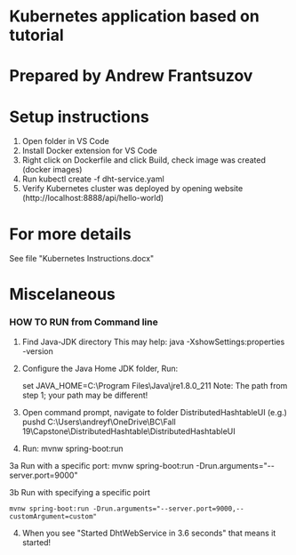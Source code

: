 # Kubernetes application based on tutorial

# Prepared by Andrew Frantsuzov

# Setup instructions

1. Open folder in VS Code
2. Install Docker extension for VS Code
3. Right click on Dockerfile and click Build, check image was created (docker images)
4. Run kubectl create -f dht-service.yaml
5. Verify Kubernetes cluster was deployed by opening website (http://localhost:8888/api/hello-world)

# For more details

See file "Kubernetes Instructions.docx"

# Miscelaneous

### HOW TO RUN from Command line

1. Find Java-JDK directory
    This may help: java -XshowSettings:properties -version

3. Configure the Java Home JDK folder, Run:

    set JAVA_HOME=C:\Program Files\Java\jre1.8.0_211
    Note: The path from step 1; your path may be different!

2. Open command prompt, navigate to folder DistributedHashtableUI (e.g.)
    pushd C:\Users\andreyf\OneDrive\BC\Fall 19\Capstone\DistributedHashtable\DistributedHashtableUI

3. Run:
    mvnw spring-boot:run

3a Run with a specific port:
    mvnw spring-boot:run -Drun.arguments="--server.port=9000"

3b Run with specifying a specific poirt

    mvnw spring-boot:run -Drun.arguments="--server.port=9000,--customArgument=custom"

4. When you see "Started DhtWebService in 3.6 seconds" that means it started!